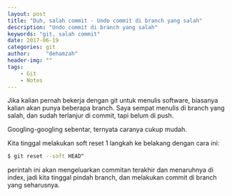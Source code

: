 ```yaml
---
layout: post
title: "Duh, salah commit - Undo commit di branch yang salah"
description: "Undo commit di branch yang salah"
keywords: "git, salah commit"
date: 2017-06-19
categories: git
author:     "dehamzah"
header-img: ""
tags:
    - Git
    - Notes
---
```


Jika kalian pernah bekerja dengan git untuk menulis software, biasanya kalian akan punya beberapa branch. Saya sempat menulis di branch yang salah, dan sudah terlanjur di commit, tapi belum di push.

Googling-googling sebentar, ternyata caranya cukup mudah.

Kita tinggal melakukan soft reset 1 langkah ke belakang dengan cara ini: 

```bash
$ git reset --soft HEAD^
```

perintah ini akan mengeluarkan commitan terakhir dan menaruhnya di index, jadi kita tinggal pindah branch, dan melakukan commit di branch yang seharusnya.

